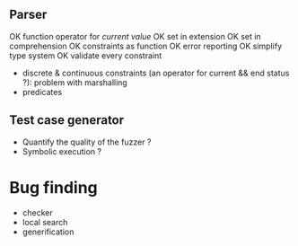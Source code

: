 ## Parser
OK function operator for *current value*
OK set in extension
OK set in comprehension
OK constraints as function
OK error reporting
OK simplify type system
OK validate every constraint
- discrete & continuous constraints (an operator for current && end status ?): problem with marshalling
- predicates

## Test case generator
- Quantify the quality of the fuzzer ?
- Symbolic execution ?

# Bug finding
- checker
- local search
- generification
